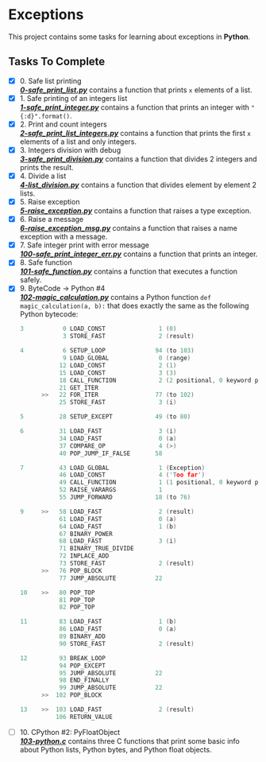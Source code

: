# Exceptions

This project contains some tasks for learning about exceptions in **Python**.

## Tasks To Complete

+ [x] 0\. Safe list printing <br/>_**[0-safe_print_list.py](0-safe_print_list.py)**_  contains a function that prints `x` elements of a list.
+ [x] 1\. Safe printing of an integers list <br/>_**[1-safe_print_integer.py](1-safe_print_integer.py)**_  contains a function that prints an integer with `"{:d}".format()`.
+ [x] 2\. Print and count integers <br/>_**[2-safe_print_list_integers.py](2-safe_print_list_integers.py)**_  contains a function that prints the first `x` elements of a list and only integers.
+ [x] 3\. Integers division with debug <br/>_**[3-safe_print_division.py](3-safe_print_division.py)**_  contains a function that divides 2 integers and prints the result.
+ [x] 4\. Divide a list <br/>_**[4-list_division.py](4-list_division.py)**_  contains a function that divides element by element 2 lists.
+ [x] 5\. Raise exception <br/>_**[5-raise_exception.py](5-raise_exception.py)**_  contains a function that raises a type exception.
+ [x] 6\. Raise a message <br/>_**[6-raise_exception_msg.py](6-raise_exception_msg.py)**_  contains a function that raises a name exception with a message.
+ [x] 7\. Safe integer print with error message <br/>_**[100-safe_print_integer_err.py](100-safe_print_integer_err.py)**_  contains a function that prints an integer.
+ [x] 8\. Safe function <br/>_**[101-safe_function.py](101-safe_function.py)**_  contains a function that executes a function safely.
+ [x] 9\. ByteCode -> Python #4 <br/>_**[102-magic_calculation.py](102-magic_calculation.py)**_ contains a Python function `def magic_calculation(a, b):` that does exactly the same as the following Python bytecode:
  ```c
  3           0 LOAD_CONST               1 (0)
              3 STORE_FAST               2 (result)

  4           6 SETUP_LOOP              94 (to 103)
              9 LOAD_GLOBAL              0 (range)
             12 LOAD_CONST               2 (1)
             15 LOAD_CONST               3 (3)
             18 CALL_FUNCTION            2 (2 positional, 0 keyword pair)
             21 GET_ITER
        >>   22 FOR_ITER                77 (to 102)
             25 STORE_FAST               3 (i)

  5          28 SETUP_EXCEPT            49 (to 80)

  6          31 LOAD_FAST                3 (i)
             34 LOAD_FAST                0 (a)
             37 COMPARE_OP               4 (>)
             40 POP_JUMP_IF_FALSE       58

  7          43 LOAD_GLOBAL              1 (Exception)
             46 LOAD_CONST               4 ('Too far')
             49 CALL_FUNCTION            1 (1 positional, 0 keyword pair)
             52 RAISE_VARARGS            1
             55 JUMP_FORWARD            18 (to 76)

  9     >>   58 LOAD_FAST                2 (result)
             61 LOAD_FAST                0 (a)
             64 LOAD_FAST                1 (b)
             67 BINARY_POWER
             68 LOAD_FAST                3 (i)
             71 BINARY_TRUE_DIVIDE
             72 INPLACE_ADD
             73 STORE_FAST               2 (result)
        >>   76 POP_BLOCK
             77 JUMP_ABSOLUTE           22

  10    >>   80 POP_TOP
             81 POP_TOP
             82 POP_TOP

  11         83 LOAD_FAST                1 (b)
             86 LOAD_FAST                0 (a)
             89 BINARY_ADD
             90 STORE_FAST               2 (result)

  12         93 BREAK_LOOP
             94 POP_EXCEPT
             95 JUMP_ABSOLUTE           22
             98 END_FINALLY
             99 JUMP_ABSOLUTE           22
        >>  102 POP_BLOCK

  13    >>  103 LOAD_FAST                2 (result)
            106 RETURN_VALUE
  ```
+ [ ] 10\. CPython #2: PyFloatObject <br/>_**[103-python.c](103-python.c)**_  contains three C functions that print some basic info about Python lists, Python bytes, and Python float objects.
